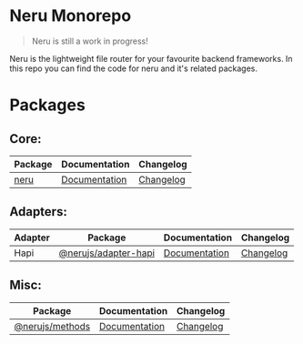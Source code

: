 # Neru Monorepo

> Neru is still a work in progress!

Neru is the lightweight file router for your favourite backend frameworks. In this repo you can find the code for neru and it's related packages.

# Packages

## Core:

| Package                                       | Documentation                                    | Changelog                                       |
|-----------------------------------------------|--------------------------------------------------|-------------------------------------------------|
| [neru](packages/neru)                         | [Documentation](packages/neru/README.md)         | [Changelog](packages/neru/CHANGELOG.md)         |

## Adapters:

| Adapter | Package                                       | Documentation                                    | Changelog                                       |
|---------|-----------------------------------------------|--------------------------------------------------|-------------------------------------------------|
| Hapi    | [@nerujs/adapter-hapi](packages/adapter-hapi) | [Documentation](packages/adapter-hapi/README.md) | [Changelog](packages/adapter-hapi/CHANGELOG.md) |

## Misc:

| Package                                       | Documentation                                    | Changelog                                       |
|-----------------------------------------------|--------------------------------------------------|-------------------------------------------------|
| [@nerujs/methods](packages/methods)           | [Documentation](packages/methods/README.md)      | [Changelog](packages/methods/CHANGELOG.md)      |